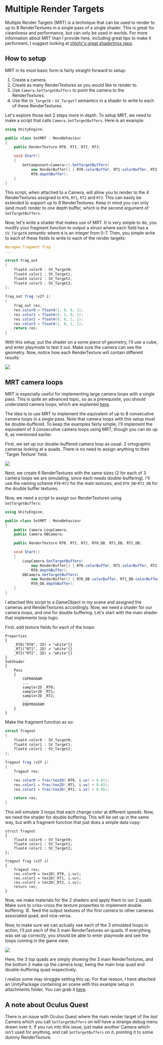 # Multiple Render Targets
Multiple Render Targets (MRT) is a technique that can be used to render to up to 8 RenderTextures in a single pass of a single shader. This is great for cleanliness and performance, but can only be used in worlds. For more information about MRT than I provide here, including great tips to make it performant, I suggest looking at [chlohr's great shadertrixx repo](https://github.com/cnlohr/shadertrixx#mrt).

## How to setup
MRT in its most basic form is fairly straight forward to setup:
1. Create a camera.
2. Create as many RenderTextures as you would like to render to.
3. Use `Camera.SetTargetBuffers` to point the camera to the RenderTextures.
4. Use the `SV_Target0` - `SV_Target7` semantics in a shader to write to each of these RenderTextures.

Let's explore those last 2 steps more in depth. To setup MRT, we need to make a script that calls `Camera.SetTargetBuffers`. Here is an example:
```csharp
using UnityEngine;

public class SetMRT : MonoBehaviour
{
    public RenderTexture RT0, RT1, RT2, RT3;

    void Start()
    {
        GetComponent<Camera>().SetTargetBuffers(
            new RenderBuffer[] { RT0.colorBuffer, RT1.colorBuffer, RT2.colorBuffer, RT3.colorBuffer },
            RT0.depthBuffer);
    }
}
```
This script, when attached to a Camera, will allow you to render to the 4 RenderTextures assigned to `RT0`, `RT1`, `RT2` and `RT3`. This can easily be extended to support up to 8 RenderTextures. Keep in mind you can only (and must) render to _one_ depth buffer, which is the second argument of `SetTargetBuffers`.

Now, let's write a shader that makes use of MRT. It is very simple to do, you modify your fragment function to output a struct where each field has a `SV_TargetN` semantic where `N` is an integer from 0-7. Then, you simple write to each of these fields to write to each of the render targets:
```glsl
#pragma fragment frag
...

struct frag_out
{
    float4 color0 : SV_Target0;
    float4 color1 : SV_Target1;
    float4 color2 : SV_Target2;
    float4 color3 : SV_Target3;
};

frag_out frag (v2f i)
{
    frag_out res;
    res.color0 = float4(1, 0, 0, 1);
    res.color1 = float4(0, 1, 0, 1);
    res.color2 = float4(0, 0, 1, 1);
    res.color3 = float4(1, 0, 1, 1);
    return res;
}
```

With this setup, put the shader on a some piece of geometry, I'll use a cube, and enter playmode to test it out. Make sure the camera can see the geometry. Now, notice how each RenderTexture will contain different results:

![](images/MRT1.gif)

## MRT camera loops
MRT is especially useful for implementing large camera loops with a single pass. This is quite an advanced topic, so as a prerequisite, you should understand camera loops, which are explained [here](camera-loops.md).

The idea is to use MRT to implement the equivalent of up to 8 consecutive camera loops in a single pass. Note that camera loops with this setup must be double-buffered. To keep the examples fairly simple, I'll implement the equivalent of 3 consecutive camera loops using MRT, though you can do up 8, as mentioned earlier.

First, we set up our double-buffered camera loop as usual. 2 ortographic cameras looking at a quads. There is no need to assign anything to their 'Target Texture' field.

![](images/MRT2.png)

Next, we create 6 RenderTextures with the same sizes (2 for each of 3 camera loops we are simulating, since each needs double-buffering). I'll use the naming scheme `RT0`-`RT2` for the main textures, and `RT0_DB`-`RT2_DB` for the double buffer textures.

Now, we need a script to assign our RenderTextures using `SetTargetBuffers`:
```csharp
using UnityEngine;

public class SetMRT : MonoBehaviour
{
    public Camera LoopCamera;
    public Camera DBCamera;

    public RenderTexture RT0, RT1, RT2, RT0_DB, RT1_DB, RT2_DB;

    void Start()
    {
        LoopCamera.SetTargetBuffers(
            new RenderBuffer[] { RT0.colorBuffer, RT1.colorBuffer, RT2.colorBuffer }, 
            RT0.depthBuffer);
        DBCamera.SetTargetBuffers(
            new RenderBuffer[] { RT0_DB.colorBuffer, RT1_DB.colorBuffer, RT2_DB.colorBuffer }, 
            RT0_DB.depthBuffer);
    }
}
```
I attached this script to a GameObject in my scene and assigned the cameras and RenderTextures accordingly. Now, we need a shader for our camera loops, and one for double buffering. Let's start with the main shader that implements loop logic. 

First, add texture fields for each of the loops:
```
Properties
{
    _RT0("RT0", 2D) = "white"{}
    _RT1("RT1", 2D) = "white"{}
    _RT2("RT2", 2D) = "white"{}
}
SubShader
{
    Pass
    {
        CGPROGRAM
        ...
        sampler2D _RT0;
        sampler2D _RT1;
        sampler2D _RT2;
        ...
        ENDPROGRAM
    }
}
```
Make the fragment function as so:

```glsl
struct fragout
{
    float4 color0 : SV_Target0;
    float4 color1 : SV_Target1;
    float4 color2 : SV_Target2;
};

fragout frag (v2f i)
{
    fragout res;

    res.color0 = frac(tex2D(_RT0, i.uv) + 0.01);
    res.color1 = frac(tex2D(_RT1, i.uv) + 0.03);
    res.color2 = frac(tex2D(_RT2, i.uv) + 0.05);

    return res;
}
```
This will simulate 3 loops that each change color at different speeds. Now, we need the shader for double buffering. This will be set up in the same way, but with a fragment function that just does a simple data copy:
```
struct fragout
{
    float4 color0 : SV_Target0;
    float4 color1 : SV_Target1;
    float4 color2 : SV_Target2;
};

fragout frag (v2f i)
{
    fragout res;
    res.color0 = tex2D(_RT0, i.uv);
    res.color1 = tex2D(_RT1, i.uv);
    res.color2 = tex2D(_RT2, i.uv);
    return res;
}
```
Now, we make materials for the 2 shaders and apply them to our 2 quads. Make sure to criss-cross the texture properties to implement double buffering. IE. feed the output textures of the first camera to other cameras associated quad, and vice-versa.

Now, to make sure we can actually see each of the 3 simulated loops in action, I'll put each of the 3 main RenderTextures on quads. If everything was set up correctly, you should be able to enter playmode and see the loops running in the game view:

![](images/MRT3.gif)

Here, the 3 top quads are simply showing the 3 main RenderTextures, and the bottom 2 make up the camera loop, being the main loop quad and double-buffering quad respectively.

I realize some may struggle setting this up. For that reason, I have attached an UnityPackage containing an scene with this example setup in attachments folder. You can grab it [here](attachments/MRTExample.unitypackage).

## A note about Oculus Quest
There is an issue with Oculus Quest where the main render target of the _last_ Camera which you call `SetTargetBuffers` on will have a strange debug menu drawn over it. If you run into this issue, just make another Camera which isn't used for anything, and call `SetTargetBuffers` on it, pointing it to some dummy RenderTexture.
